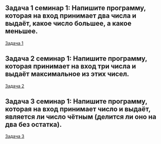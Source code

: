 ## Задача 1 семинар 1: Напишите программу, которая на вход принимает два числа и выдаёт, какое число большее, а какое меньшее.

[Задача 1](taask1/Program.cs)

## Задача 2 семинар 1: Напишите программу, которая принимает на вход три числа и выдаёт максимальное из этих чисел.

[Задача 2](taask2/Program.cs)

## Задача 3 семинар 1: Напишите программу, которая на вход принимает число и выдаёт, является ли число чётным (делится ли оно на два без остатка).

[Задача 3](task2/Program.cs)
